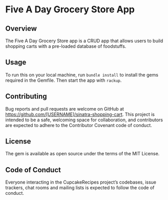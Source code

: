 # Five A Day Grocery Store App

## Overview

The Five A Day Grocery Store app is a CRUD app that allows users to build shopping carts with a pre-loaded database of foodstuffs.

## Usage
To run this on your local machine, run `bundle install` to install the gems required in the Gemfile. Then start the app with `rackup`.

## Contributing
Bug reports and pull requests are welcome on GitHub at https://github.com/[USERNAME]/sinatra-shopping-cart. This project is intended to be a safe, welcoming space for collaboration, and contributors are expected to adhere to the Contributor Covenant code of conduct.

## License
The gem is available as open source under the terms of the MIT License.

## Code of Conduct
Everyone interacting in the CupcakeRecipes project’s codebases, issue trackers, chat rooms and mailing lists is expected to follow the code of conduct.